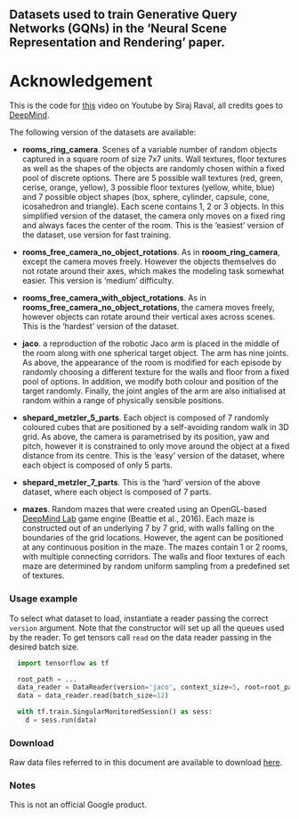 ## Datasets used to train Generative Query Networks (GQNs) in the ‘Neural Scene Representation and Rendering’ paper.

# Acknowledgement

This is the code for [this](https://youtu.be/N0Ld2iTMaMs) video on Youtube by Siraj Raval, all credits goes to [DeepMind](https://github.com/deepmind/gqn-datasets).

The following version of the datasets are available:

*   __rooms_ring_camera__. Scenes of a variable number of random objects
    captured in a square room of size 7x7 units. Wall textures, floor textures
    as well as the shapes of the objects are randomly chosen within a fixed pool
    of discrete options. There are 5 possible wall textures (red, green, cerise,
    orange, yellow), 3 possible floor textures (yellow, white, blue) and 7
    possible object shapes (box, sphere, cylinder, capsule, cone, icosahedron
    and triangle). Each scene contains 1, 2 or 3 objects. In this simplified
    version of the dataset, the camera only moves on a fixed ring and always
    faces the center of the room. This is the ‘easiest’ version of the dataset,
    use version for fast training.

*   __rooms_free_camera_no_object_rotations__. As in __rooom_ring_camera__,
    except the camera moves freely. However the objects themselves do not rotate
    around their axes, which makes the modeling task somewhat easier. This
    version is ‘medium’ difficulty.

*   __rooms_free_camera_with_object_rotations__. As in
    __rooms_free_camera_no_object_rotations__, the camera moves freely, however
    objects can rotate around their vertical axes across scenes. This is the
    ‘hardest’ version of the dataset.

*   __jaco__. a reproduction of the robotic Jaco arm is placed in the middle of
    the room along with one spherical target object. The arm has nine joints. As
    above, the appearance of the room is modified for each episode by randomly
    choosing a different texture for the walls and floor from a fixed pool of
    options. In addition, we modify both colour and position of the target
    randomly. Finally, the joint angles of the arm are also initialised at
    random within a range of physically sensible positions.

*   __shepard_metzler_5_parts__. Each object is composed of 7 randomly coloured
    cubes that are positioned by a self-avoiding random walk in 3D grid. As
    above, the camera is parametrised by its position, yaw and pitch, however it
    is constrained to only move around the object at a fixed distance from its
    centre. This is the ‘easy’ version of the dataset, where each object is
    composed of only 5 parts.

*   __shepard_metzler_7_parts__. This is the ‘hard’ version of the above
    dataset, where each object is composed of 7 parts.

*   __mazes__. Random mazes that were created using an OpenGL-based [DeepMind
    Lab](https://github.com/deepmind/lab) game engine (Beattie et al., 2016).
    Each maze is constructed out of an underlying 7 by 7 grid, with walls
    falling on the boundaries of the grid locations. However, the agent can be
    positioned at any continuous position in the maze. The mazes contain 1 or 2
    rooms, with multiple connecting corridors. The walls and floor textures of
    each maze are determined by random uniform sampling from a predefined set of
    textures.

### Usage example

To select what dataset to load, instantiate a reader passing the correct
`version` argument. Note that the constructor will set up all the queues used by
the reader. To get tensors call `read` on the data reader passing in the desired
batch size.

```python
  import tensorflow as tf

  root_path = ...
  data_reader = DataReader(version='jaco', context_size=5, root=root_path)
  data = data_reader.read(batch_size=12)

  with tf.train.SingularMonitoredSession() as sess:
    d = sess.run(data)
```

### Download

Raw data files referred to in this document are available to download
[here](https://console.cloud.google.com/storage/gqn-dataset).


### Notes

This is not an official Google product.
